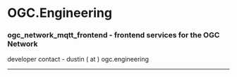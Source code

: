 # OGC.Engineering
### ogc_network_mqtt_frontend - frontend services for the OGC Network
developer contact - dustin ( at ) ogc.engineering

---

